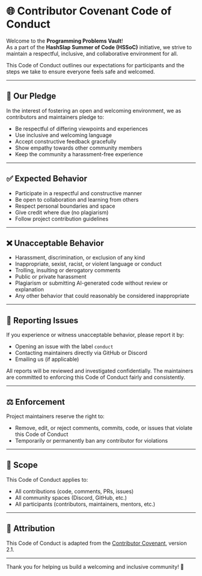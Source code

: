 # 🌐 Contributor Covenant Code of Conduct

Welcome to the **Programming Problems Vault**!  
As a part of the **HashSlap Summer of Code (HSSoC)** initiative, we strive to maintain a respectful, inclusive, and collaborative environment for all.

This Code of Conduct outlines our expectations for participants and the steps we take to ensure everyone feels safe and welcomed.

---

## 👥 Our Pledge

In the interest of fostering an open and welcoming environment, we as contributors and maintainers pledge to:

- Be respectful of differing viewpoints and experiences
- Use inclusive and welcoming language
- Accept constructive feedback gracefully
- Show empathy towards other community members
- Keep the community a harassment-free experience

---

## ✅ Expected Behavior

- Participate in a respectful and constructive manner
- Be open to collaboration and learning from others
- Respect personal boundaries and space
- Give credit where due (no plagiarism)
- Follow project contribution guidelines

---

## ❌ Unacceptable Behavior

- Harassment, discrimination, or exclusion of any kind
- Inappropriate, sexist, racist, or violent language or conduct
- Trolling, insulting or derogatory comments
- Public or private harassment
- Plagiarism or submitting AI-generated code without review or explanation
- Any other behavior that could reasonably be considered inappropriate

---

## 🚨 Reporting Issues

If you experience or witness unacceptable behavior, please report it by:

- Opening an issue with the label `conduct`
- Contacting maintainers directly via GitHub or Discord
- Emailing us (if applicable)

All reports will be reviewed and investigated confidentially. The maintainers are committed to enforcing this Code of Conduct fairly and consistently.

---

## ⚖️ Enforcement

Project maintainers reserve the right to:

- Remove, edit, or reject comments, commits, code, or issues that violate this Code of Conduct
- Temporarily or permanently ban any contributor for violations

---

## 🙌 Scope

This Code of Conduct applies to:

- All contributions (code, comments, PRs, issues)
- All community spaces (Discord, GitHub, etc.)
- All participants (contributors, maintainers, mentors, etc.)

---

## 📄 Attribution

This Code of Conduct is adapted from the [Contributor Covenant](https://www.contributor-covenant.org), version 2.1.

---

Thank you for helping us build a welcoming and inclusive community! 💙
